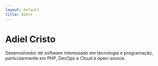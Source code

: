 ```yaml
---
layout: default
title: Sobre
---
```


# Adiel Cristo

Desenvolvedor de software interessado em tecnologia e programação,
particularmente em PHP, DevOps e Cloud e open-source.
